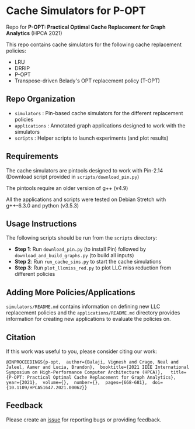 # Cache Simulators for P-OPT

Repo for **P-OPT: Practical Optimal Cache Replacement for Graph Analytics** (HPCA 2021)

This repo contains cache simulators for the following cache replacement policies:
* LRU
* DRRIP
* P-OPT
* Transpose-driven Belady's OPT replacement policy (T-OPT)


## Repo Organization

* `simulators`   : Pin-based cache simulators for the different replacement policies
* `applications` : Annotated graph applications designed to work with the simulators
* `scripts`      : Helper scripts to launch experiments (and plot results)

## Requirements

The cache simulators are pintools designed to work with Pin-2.14 (Download script provided in `scripts/download_pin.py`)

The pintools require an older version of g++ (v4.9) 

All the applications and scripts were tested on Debian Stretch with g++-6.3.0 and python (v3.5.3)

## Usage Instructions

The following scripts should be run from the `scripts` directory:

* **Step 1**: Run `download_pin.py` (to install Pin) followed by `download_and_build_graphs.py` (to build all inputs)  
* **Step 2**: Run `run_cache_sims.py` to start the cache simulations
* **Step 3**: Run `plot_llcmiss_red.py` to plot LLC miss reduction from different policies 

## Adding More Policies/Applications

`simulators/README.md` contains information on defining new LLC replacement policies and the `applications/README.md`
directory provides information for creating new applications to evaluate the policies on. 

## Citation

If this work was useful to you, please consider citing our work:

```
@INPROCEEDINGS{p-opt,  author={Balaji, Vignesh and Crago, Neal and Jaleel, Aamer and Lucia, Brandon},  booktitle={2021 IEEE International Symposium on High-Performance Computer Architecture (HPCA)},   title={P-OPT: Practical Optimal Cache Replacement for Graph Analytics},   year={2021},  volume={},  number={},  pages={668-681},  doi={10.1109/HPCA51647.2021.00062}}
```

## Feedback 

Please create an [issue](https://github.com/CMUAbstract/POPT-CacheSim-HPCA21/issues) for reporting bugs or providing feedback.

